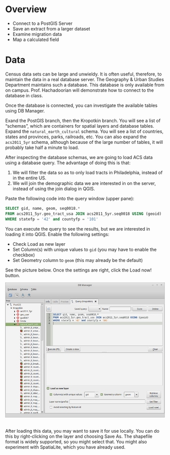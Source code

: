 Overview
========

-   Connect to a PostGIS Server
-   Save an extract from a larger dataset
-   Examine migration data
-   Map a calculated field

Data
====

Census data sets can be large and unwieldy. It is often useful, therefore, to maintain the data in a real database server. The Geography & Urban Studies Department maintains such a database. This database is only available from on campus. Prof. Hachadoorian will demonstrate how to connect to the database in class.

Once the database is connected, you can investigate the available tables using DB Manager.

Exand the PostGIS branch, then the Kropotkin branch. You will see a list of “schemas”, which are containers for spatial layers and database tables. Expand the `natural_earth_cultural` schema. You will see a list of countries, states and provinces, parks, railroads, etc. You can also expand the `acs2011_5yr` schema, although because of the large number of tables, it will probably take half a minute to load.

After inspecting the database schemas, we are going to load ACS data using a database query. The advantage of doing this is that:

1.  We will filter the data so as to only load tracts in Philadelphia, instead of in the entire US.
2.  We will join the demographic data we are interested in on the server, instead of using the join dialog in QGIS.

Paste the following code into the query window (upper pane):

``` sql
SELECT gid, name, geom, seq0018.* 
FROM acs2011_5yr.geo_tract_usa JOIN acs2011_5yr.seq0018 USING (geoid)
WHERE statefp = '42' and countyfp = '101'
```

You can execute the query to see the results, but we are interested in loading it into QGIS. Enable the following settings:

-   Check Load as new layer
-   Set Column(s) with unique values to `gid` (you may have to enable the checkbox)
-   Set Geometry column to `geom` (this may already be the default)

See the picture below. Once the settings are right, click the Load now! button.

![](images/QgisDbManagerSqlEditor.png) 

After loading this data, you may want to save it for use locally. You can do this by right-clicking on the layer and choosing Save As. The shapefile format is widely supported, so you might select that. You might also experiment with SpatiaLite, which you have already used.
